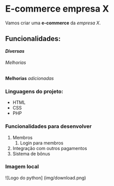 # E-commerce empresa X

Vamos criar uma **e-commerce** da *empresa X*.

## Funcionalidades:

_**Diversas**_

###### Melhorias

__Melhorias__ _adicionadas_

### Linguagens do projeto:

* HTML
* CSS
* PHP

### Funcionalidades para desenvolver

1. Membros
    1. Login para membros
2. Integração com outros pagamentos
3. Sistema de bônus

### Imagem local

![Logo do python] (img/download.png)